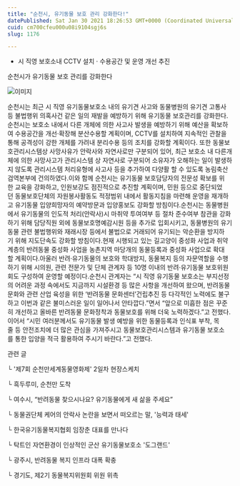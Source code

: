 ```yaml
---
title: "순천시, 유기동물 보호 관리 강화한다!"
datePublished: Sat Jan 30 2021 18:26:53 GMT+0000 (Coordinated Universal Time)
cuid: cm700cfeu000u08i9104sgj6s
slug: 1176

---
```



- 시 직영 보호소내 CCTV 설치 · 수용공간 및 운영 개선 추진

순천시가 유기동물 보호 관리를 강화한다

![이미지](https://cdn.hashnode.com/res/hashnode/image/upload/v1739249664462/93b4dd24-8e0b-407d-a879-1ac324e7d541.jpeg)

순천시는 최근 시 직영 유기동물보호소 내의 유기견 사고와 동물병원의 유기견 고통사 등 불법행위 의혹사건 같은 일의 재발을 예방하기 위해 유기동물 보호관리를 강화한다.순천시는 보호소 내에서 다른 개체에 의한 사고사 발생을 예방하기 위해 예산을 확보하여 수용공간을 개선·확장해 분산수용할 계획이며, CCTV를 설치하여 지속적인 관찰을 통해 공격성이 강한 개체를 가려내 분리수용 등의 조치를 강화할 계획이다. 또한 동물보호관리시스템상 사망사유가 안락사와 자연사로만 구분되어 있어, 최근 보호소 내 다른개체에 의한 사망사고가 관리시스템 상 자연사로 구분되어 소유자가 오해하는 일이 발생하지 않도록 관리시스템 처리유형에 사고사 등을 추가하여 다양활 할 수 있도록 농림축산검역본부에 건의하였다.이와 함께 순천시는 유기동물 보호담당자의 전문성 확보를 위한 교육을 강화하고, 인원보강도 점진적으로 추진할 계획이며, 민원 등으로 중단되었던 동물보호단체의 자원봉사활동도 적정범위 내에서 활동지침을 마련해 운영을 재개하고 유기동물 입양희망자의 예약방문과 입양홍보도 강화할 방침이다.순천시는 동물병원에서 유기동물의 인도적 처리(안락사)시 마취약 투여여부 등 절차 준수여부 참관을 강화하기 위해 담당직원 외에 동물보호명예감시원 등을 추가로 입회시키고, 동물병원의 유기동물 관련 불법행위와 재래시장 등에서 불법으로 거래되어 유기되는 악순환을 방지하기 위해 지도단속도 강화할 방침이다.현재 시행되고 있는 길고양이 중성화 사업과 취약계층의 반려동물 중성화 사업을 농촌지역 마당개의 동물등록과 중성화 사업으로 확대할 계획이다.아울러 반려·유기동물의 보호와 학대방지, 동물복지 등의 자문역할을 수행하기 위해 시의원, 관련 전문가 및 단체 관계자 등 10명 이내의 반려·유기동물 보호위원회도 구성하여 운영할 예정이다.순천시 관계자는 “시 직영 유기동물 보호소는 부지선정의 어려운 과정 속에서도 지금까지 시설환경 등 많은 사항을 개선하여 왔으며, 반려동물 문화와 관련 산업 육성을 위한 ‘반려동물 문화센터’건립추진 등 다각적인 노력에도 불구하고 이번과 같은 불미스러운 일이 일어나서 안타깝다.”면서 “앞으로 미흡한 점은 꾸준히 개선하고 올바른 반려동물 문화정착과 동물보호를 위해 더욱 노력하겠다.”고 전했다.이어서 “시민 여러분께서도 유기동물 발생 예방을 위한 동물등록과 인식표 부착, 목줄 등 안전조치에 더 많은 관심을 가져주시고 동물보호관리시스템과 유기동물 보호소를 통한 입양을 적극 활용하여 주시기 바란다.”고 전했다.

관련 글

└ '제7회 순천만세계동물영화제' 2일차 현장스케치

└ 흑두루미, 순천만 도착

└ 여수시, “반려동물 찾으시나요? 유기동물에게 새 삶을 주세요”

└ 동물권단체 케어의 안락사 논란을 보면서 떠오르는 말, '능력과 태세'

└ 한국유기동물복지협회 임장춘 대표를 만나다

└ 탁트인 자연환경이 인상적인 군산 유기동물보호소 '도그랜드'

└ 광주시, 반려동물 복지 인프라 대폭 확충

└ 경기도, 제2기 동물복지위원회 위원 위촉